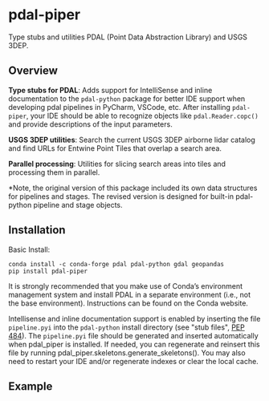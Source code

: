# pdal-piper

Type stubs and utilities PDAL (Point Data Abstraction Library) and USGS 3DEP.

## Overview

**Type stubs for PDAL**: Adds support for IntelliSense and inline documentation to the `pdal-python` package for better 
IDE support when developing pdal pipelines in PyCharm, VSCode, etc. After installing `pdal-piper`, your IDE should be able
to recognize objects like `pdal.Reader.copc()` and provide descriptions of the input parameters.

**USGS 3DEP utilities**: Search the current USGS 3DEP airborne lidar catalog and find URLs for Entwine Point 
Tiles that overlap a search area.

**Parallel processing**: Utilities for slicing search areas into tiles and processing them in parallel.

*Note, the original version of this package included its own data structures for pipelines and stages. The revised 
version is designed for built-in pdal-python pipeline and stage objects.

## Installation

Basic Install:

```
conda install -c conda-forge pdal pdal-python gdal geopandas 
pip install pdal-piper
```

It is strongly recommended that you make use of Conda’s environment management system and install PDAL in a separate
environment (i.e., not the base environment). Instructions can be found on the Conda website.

Intellisense and inline documentation support is enabled by inserting the file `pipeline.pyi` into the `pdal-python` 
install directory (see "stub files", [PEP 484](https://peps.python.org/pep-0484/)). The `pipeline.pyi` file should be 
generated and inserted automatically when pdal_piper is installed. If needed, you can regenerate and reinsert this file
by running pdal_piper.skeletons.generate_skeletons(). You may also need to restart your IDE and/or regenerate indexes or
clear the local cache.

## Example

